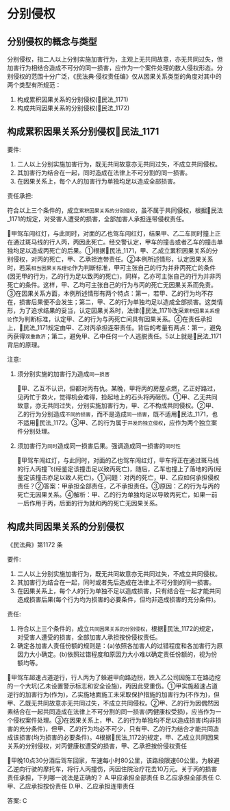 # 分别侵权



## 分别侵权的概念与类型

分别侵权，指二人以上分别实施加害行为，主观上无共同故意，亦无共同过失，但加害行为相结合造成不可分的同一损害，应作为一个案件处理的数人侵权形态。分别侵权的范围十分广泛，《民法典·侵权责任编》仅从因果关系类型的角度对其中的两个类型有所规范：
1. 构成累积因果关系的分别侵权(🚪民法_1171)
2. 构成共同因果关系的分别侵权(🚪民法_1172)

## 构成累积因果关系分别侵权🚪民法_1171


要件:
1. 二人以上分别实施加害行为，既无共同故意亦无共同过失，不成立共同侵权。
2. 其加害行为结合在一起，同时造成在法律上不可分割的同一损害。
3. 在因果关系上，每个人的加害行为单独均足以造成全部损害。

责任承担:

符合以上三个条件的，成立`累积因果关系的分别侵权`，虽不属于共同侵权，根据🚪民法_1171的规定，对受害人遭受的损害，全部加害人承担连带侵权责任。

🍐甲驾车闯红灯，与此同时，对面的乙也驾车闯红灯，结果甲、乙二车同时撞上正在通过斑马线的行人丙，丙因此死亡。经交警认定，甲车的撞击或者乙车的撞击单独均足以造成丙死亡的后果。①根据🚪民法_1171，甲、乙成立累积因果关系的分别侵权，对丙的死亡，甲、乙承担连带责任。②本例所述情形，认定因果关系时，若采`相当因果关系理论`作为判断标准，甲可主张自己的行为并非丙死亡的条件(因无甲的行为，乙的行为足以致丙的死亡)，同样，乙亦可主张自己的行为并非丙死亡的条件。这样，甲、乙均可主张自己的行为与丙的死亡无因果关系而免责。③在因果关系方面，本例所述情形有两个特点：第一，若甲、乙的行为均不存在，损害后果便不会发生；第二，甲、乙的行为单独均足以造成全部损害。这类情形，为了追求结果的妥当，认定因果关系时，法律(🚪民法_1171)改采`累积因果关系理论`作为判断标准，认定甲、乙的行为与丙死亡间具有因果关系。④在责任承担上，🚪民法_1171规定由甲、乙对丙承担连带责任。背后的考量有两点：第一，避免丙获得`双重救济`；第二，避免甲、乙中任何一个人逃脱责任。5以上就是🚪民法_1171背后的原理。


注意:
1. 须分别实施的加害行为造成`同一损害`

    🍐甲、乙互不认识，但都对丙有仇。某晚，甲将丙的房屋点燃，乙正好路过，见丙忙于救火，觉得机会难得，捡起地上的石头将丙砸伤。①甲、乙无共同故意，亦无共同过失，分别实施加害行为，甲、乙不构成共同侵权。②甲、乙的行为分别造成`不同的损害`，而不是造成`同一损害`，既不适用🚪民法_1171，也不适用🚪民法_1172。③甲、乙的行为属于`并发的独立侵权`，应作为两个独立案件分别处理。


2. 须加害行为`同时`造成同一损害后果。强调造成同一损害的`同时性`


    🍐甲驾车闯红灯，与此同时，对面的乙也驾车闯红灯，甲车将正在通过斑马线的行人丙撞飞(经鉴定该撞击足以致丙死亡)，随后，乙车也撞上了落地的丙(经鉴定该撞击亦足以致人死亡)。①问题：对丙的死亡，甲、乙应如何承担侵权责任？②答案：甲承担全部责任，乙不承担责任。③原因：乙的行为与丙的死亡无因果关系。④解析：甲、乙的行为单独均足以导致丙死亡，如果一前一后作用于丙，后面的行为就和丙的死亡无因果关系。


## 构成共同因果关系的分别侵权
《民法典》第1172 条

要件:
1. 二人以上分别实施加害行为，既无共同故意亦无共同过失，不成立共同侵权。
2. 其加害行为结合在一起，同时或者先后造成在法律上不可分割的同一损害。
3. 在因果关系上，每个人的行为单独不足以造成损害，只有结合在一起才能共同造成损害后果(每个行为均为损害的必要条件，但均非造成损害的充分条件)。

责任:
1. 符合以上三个条件的，成立`共同因果关系的分别侵权`，根据🚪民法_1172的规定，对受害人遭受的损害，全部加害人承担按份侵权责任。
2. 确定各加害人责任份额的规则是：(a)依照各加害人的过错程度和各加害行为原因力大小确定。(b)依照过错程度和原因力大小难以确定责任份额的，视为份额均等。



🍐甲驾车超速占道逆行，行人丙为了躲避甲向路边拐，跌入乙公司因施工在路边挖的一个大坑(乙未设置警示标志和安全设施)，丙因此受重伤。①甲实施超速占道逆行的加害行为(作为)，乙实施地面施工未采取保护措施的加害行为(不作为)，但甲、乙既无共同故意亦无共同过失，不成立共同侵权。②甲、乙的行为因偶然因素结合在一起共同造成在法律上不可分割的同一损害(丙健康权受损)，应当作为一个侵权案件处理。③在因果关系上，甲、乙的行为单独均不足以造成损害(均非损害的充分条件)，但甲、乙的行为均必不可少，只有甲、乙的行为结合才能共同造成该损害(均为损害的必要条件)。4根据🚪民法_1172的规定，甲、乙成立共同因果关系的分别侵权，对丙健康权遭受的损害，甲、乙承担按份侵权责任



🍐甲晚10点30分酒后驾车回家，车速每小时80公里，该路段限速60公里。为躲避乙逆向行驶的摩托车，将行人丙撞伤，丙因住院治疗花去10万元。关于丙的损害责任承担，下列哪一说法是正确的？
A.甲应承担全部责任
B.乙应承担全部责任
C.甲、乙应承担按份责任
D.甲、乙应承担连带责任

答案: C